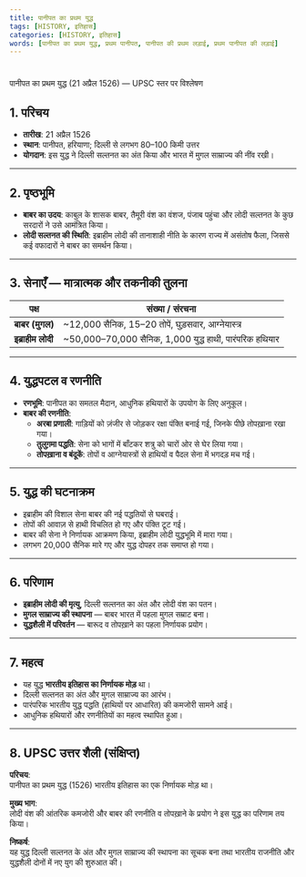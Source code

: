 ```yaml
---
title: पानीपत का प्रथम युद्ध
tags: [HISTORY, इतिहास]
categories: [HISTORY, इतिहास]
words: [पानीपत का प्रथम युद्ध, प्रथम पानीपत, पानीपत की प्रथम लड़ाई, प्रथम पानीपत की लड़ाई]
---
```


# 

पानीपत का प्रथम युद्ध (21 अप्रैल 1526) — UPSC स्तर पर विश्लेषण

## 1. परिचय  
- **तारीख**: 21 अप्रैल 1526  
- **स्थान**: पानीपत, हरियाणा; दिल्ली से लगभग 80–100 किमी उत्तर  
- **योगदान**: इस युद्ध ने दिल्ली सल्तनत का अंत किया और भारत में मुगल साम्राज्य की नींव रखी।  

---

## 2. पृष्ठभूमि  
- **बाबर का उदय**: काबुल के शासक बाबर, तैमूरी वंश का वंशज, पंजाब पहुंचा और लोदी सल्तनत के कुछ सरदारों ने उसे आमंत्रित किया।  
- **लोदी सल्तनत की स्थिति**: इब्राहीम लोदी की तानाशाही नीति के कारण राज्य में असंतोष फैला, जिससे कई वफादारों ने बाबर का समर्थन किया।  

---

## 3. सेनाएँ — मात्रात्मक और तकनीकी तुलना  

| पक्ष               | संख्या / संरचना                           |
|--------------------|-------------------------------------------|
| **बाबर (मुगल)**   | ~12,000 सैनिक, 15–20 तोपें, घुड़सवार, आग्नेयास्त्र |
| **इब्राहीम लोदी** | ~50,000–70,000 सैनिक, 1,000 युद्ध हाथी, पारंपरिक हथियार |

---

## 4. युद्धपटल व रणनीति  
- **रणभूमि**: पानीपत का समतल मैदान, आधुनिक हथियारों के उपयोग के लिए अनुकूल।  
- **बाबर की रणनीति**:  
  - **अरबा प्रणाली**: गाड़ियों को ज़ंजीर से जोड़कर रक्षा पंक्ति बनाई गई, जिनके पीछे तोपख़ाना रखा गया।  
  - **तुलुग़मा पद्धति**: सेना को भागों में बाँटकर शत्रु को चारों ओर से घेर लिया गया।  
  - **तोपख़ाना व बंदूकें**: तोपों व आग्नेयास्त्रों से हाथियों व पैदल सेना में भगदड़ मच गई।  

---

## 5. युद्ध की घटनाक्रम  
- इब्राहीम की विशाल सेना बाबर की नई पद्धतियों से घबराई।  
- तोपों की आवाज़ से हाथी विचलित हो गए और पंक्ति टूट गई।  
- बाबर की सेना ने निर्णायक आक्रमण किया, इब्राहीम लोदी युद्धभूमि में मारा गया।  
- लगभग 20,000 सैनिक मारे गए और युद्ध दोपहर तक समाप्त हो गया।  

---

## 6. परिणाम  
- **इब्राहीम लोदी की मृत्यु**, दिल्ली सल्तनत का अंत और लोदी वंश का पतन।  
- **मुगल साम्राज्य की स्थापना** — बाबर भारत में पहला मुगल सम्राट बना।  
- **युद्धशैली में परिवर्तन** — बारूद व तोपख़ाने का पहला निर्णायक प्रयोग।  

---

## 7. महत्व  
- यह युद्ध **भारतीय इतिहास का निर्णायक मोड़** था।  
- दिल्ली सल्तनत का अंत और मुगल साम्राज्य का आरंभ।  
- पारंपरिक भारतीय युद्ध पद्धति (हाथियों पर आधारित) की कमजोरी सामने आई।  
- आधुनिक हथियारों और रणनीतियों का महत्व स्थापित हुआ।  

---

## 8. UPSC उत्तर शैली (संक्षिप्त)  

**परिचय**:  
पानीपत का प्रथम युद्ध (1526) भारतीय इतिहास का एक निर्णायक मोड़ था।  

**मुख्य भाग**:  
लोदी वंश की आंतरिक कमजोरी और बाबर की रणनीति व तोपख़ाने के प्रयोग ने इस युद्ध का परिणाम तय किया।  

**निष्कर्ष**:  
यह युद्ध दिल्ली सल्तनत के अंत और मुगल साम्राज्य की स्थापना का सूचक बना तथा भारतीय राजनीति और युद्धशैली दोनों में नए युग की शुरुआत की।
